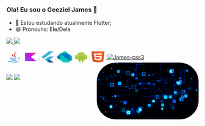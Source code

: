 ### Ola! Eu sou o Geeziel James 👋

- 🌱 Estou estudando atualmente Flutter;
- 😄 Pronouns: Ele/Dele
<div>
  <a href="https://github.com/geezieljames">
  <img height="180em" src="https://github-readme-stats.vercel.app/api?username=geezieljames&show_icons=true&theme=react&include_all_commits=true&count_private=true"/>
  <img height="180em" src="https://github-readme-stats.vercel.app/api/top-langs/?username=geezieljames&layout=compact&langs_count=7&theme=react"/>
</div>
<div style="display: inline_block"><br>
  
  <img align="center" alt="James-Java" height="30" width="40" src="https://raw.githubusercontent.com/devicons/devicon/master/icons/java/java-original.svg">
  <img align="center" alt="James-Kotlin" height="30" width="40" src="https://raw.githubusercontent.com/devicons/devicon/master/icons/kotlin/kotlin-original.svg">
  <img align="center" alt="James-Flutter" height="30" width="40" src="https://raw.githubusercontent.com/devicons/devicon/master/icons/flutter/flutter-original.svg">
  <img align="center" alt="James-Dart" height="30" width="40" src="https://raw.githubusercontent.com/devicons/devicon/master/icons/dart/dart-original.svg">
  <img align="center" alt="James-Android" height="30" width="40" src="https://raw.githubusercontent.com/devicons/devicon/master/icons/android/android-original.svg">
  <img align="center" alt="James-html5" height="30" width="40" src="https://raw.githubusercontent.com/devicons/devicon/master/icons/html5/html5-original.svg">
  <img align="center" alt="James-css3" height="30" width="40" src="https://raw.githubusercontent.com/devicons/devicon/master/icons/ccs/css-original.svg">
  
  <img align="right" alt="James-pic" height="150" style="border-radius:50px;" src="https://github.com/geezieljames/my_gifs/blob/217792b1a3a76339c6984d8e0583f7afcce64b9b/Tecnologia.gif">
  
</div>
  
  ##
 
<div> 
  <a href = "mailto:geezieljamespereira@hotmail.com" target="_blank"><img src="https://img.shields.io/badge/-outlook-%23333?style=for-the-badge&logo=windows&logoColor=informational"></a>
  <a href="https://www.linkedin.com/in/geeziel-j-0b2466127/" target="_blank"><img src="https://img.shields.io/badge/-LinkedIn-%230077B5?style=for-the-badge&logo=linkedin&logoColor=white"></a> 
 
</div>
